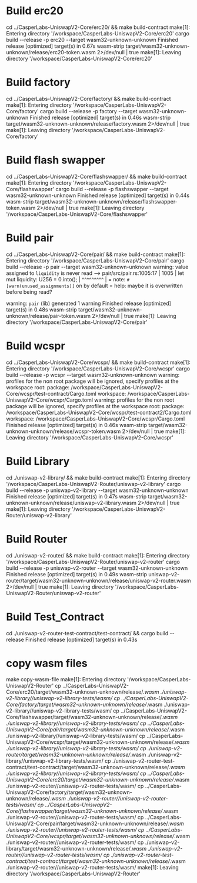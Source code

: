 # Build erc20
cd ../CasperLabs-UniswapV2-Core/erc20/ && make build-contract
make[1]: Entering directory '/workspace/CasperLabs-UniswapV2-Core/erc20'
cargo build --release -p erc20 --target wasm32-unknown-unknown
    Finished release [optimized] target(s) in 0.67s
wasm-strip target/wasm32-unknown-unknown/release/erc20-token.wasm 2>/dev/null | true
make[1]: Leaving directory '/workspace/CasperLabs-UniswapV2-Core/erc20'
# Build factory
cd ../CasperLabs-UniswapV2-Core/factory/ && make build-contract
make[1]: Entering directory '/workspace/CasperLabs-UniswapV2-Core/factory'
cargo build --release -p factory --target wasm32-unknown-unknown
    Finished release [optimized] target(s) in 0.46s
wasm-strip target/wasm32-unknown-unknown/release/factory.wasm 2>/dev/null | true
make[1]: Leaving directory '/workspace/CasperLabs-UniswapV2-Core/factory'
# Build flash swapper
cd ../CasperLabs-UniswapV2-Core/flashswapper/ && make build-contract
make[1]: Entering directory '/workspace/CasperLabs-UniswapV2-Core/flashswapper'
cargo build --release -p flashswapper --target wasm32-unknown-unknown
    Finished release [optimized] target(s) in 0.44s
wasm-strip target/wasm32-unknown-unknown/release/flashswapper-token.wasm 2>/dev/null | true
make[1]: Leaving directory '/workspace/CasperLabs-UniswapV2-Core/flashswapper'
# Build pair
cd ../CasperLabs-UniswapV2-Core/pair/ && make build-contract
make[1]: Entering directory '/workspace/CasperLabs-UniswapV2-Core/pair'
cargo build --release -p pair --target wasm32-unknown-unknown
warning: value assigned to `liquidity` is never read
    --> pair/src/pair.rs:1005:17
     |
1005 |         let mut liquidity: U256 = 0.into();
     |                 ^^^^^^^^^
     |
     = note: `#[warn(unused_assignments)]` on by default
     = help: maybe it is overwritten before being read?

warning: `pair` (lib) generated 1 warning
    Finished release [optimized] target(s) in 0.48s
wasm-strip target/wasm32-unknown-unknown/release/pair-token.wasm 2>/dev/null | true
make[1]: Leaving directory '/workspace/CasperLabs-UniswapV2-Core/pair'
# Build wcspr
cd ../CasperLabs-UniswapV2-Core/wcspr/ && make build-contract
make[1]: Entering directory '/workspace/CasperLabs-UniswapV2-Core/wcspr'
cargo build --release -p wcspr --target wasm32-unknown-unknown
warning: profiles for the non root package will be ignored, specify profiles at the workspace root:
package:   /workspace/CasperLabs-UniswapV2-Core/wcspr/test-contract/Cargo.toml
workspace: /workspace/CasperLabs-UniswapV2-Core/wcspr/Cargo.toml
warning: profiles for the non root package will be ignored, specify profiles at the workspace root:
package:   /workspace/CasperLabs-UniswapV2-Core/wcspr/test-contract2/Cargo.toml
workspace: /workspace/CasperLabs-UniswapV2-Core/wcspr/Cargo.toml
    Finished release [optimized] target(s) in 0.46s
wasm-strip target/wasm32-unknown-unknown/release/wcspr-token.wasm 2>/dev/null | true
make[1]: Leaving directory '/workspace/CasperLabs-UniswapV2-Core/wcspr'
# Build Library
cd ./uniswap-v2-library/ && make build-contract
make[1]: Entering directory '/workspace/CasperLabs-UniswapV2-Router/uniswap-v2-library'
cargo build --release -p uniswap-v2-library --target wasm32-unknown-unknown
    Finished release [optimized] target(s) in 0.47s
wasm-strip target/wasm32-unknown-unknown/release/uniswap-v2-library.wasm 2>/dev/null | true
make[1]: Leaving directory '/workspace/CasperLabs-UniswapV2-Router/uniswap-v2-library'
# Build Router
cd ./uniswap-v2-router/ && make build-contract
make[1]: Entering directory '/workspace/CasperLabs-UniswapV2-Router/uniswap-v2-router'
cargo build --release -p uniswap-v2-router --target wasm32-unknown-unknown
    Finished release [optimized] target(s) in 0.49s
wasm-strip uniswap-v2-router/target/wasm32-unknown-unknown/release/uniswap-v2-router.wasm 2>/dev/null | true
make[1]: Leaving directory '/workspace/CasperLabs-UniswapV2-Router/uniswap-v2-router'
# Build Test_Contract
cd ./uniswap-v2-router-test-contract/test-contract/ && cargo build --release
    Finished release [optimized] target(s) in 0.43s
# copy wasm files
make copy-wasm-file
make[1]: Entering directory '/workspace/CasperLabs-UniswapV2-Router'
cp ../CasperLabs-UniswapV2-Core/erc20/target/wasm32-unknown-unknown/release/*.wasm ./uniswap-v2-library//uniswap-v2-library-tests/wasm/
cp ../CasperLabs-UniswapV2-Core/factory/target/wasm32-unknown-unknown/release/*.wasm ./uniswap-v2-library//uniswap-v2-library-tests/wasm/
cp ../CasperLabs-UniswapV2-Core/flashswapper/target/wasm32-unknown-unknown/release/*.wasm ./uniswap-v2-library//uniswap-v2-library-tests/wasm/
cp ../CasperLabs-UniswapV2-Core/pair/target/wasm32-unknown-unknown/release/*.wasm ./uniswap-v2-library//uniswap-v2-library-tests/wasm/
cp ../CasperLabs-UniswapV2-Core/wcspr/target/wasm32-unknown-unknown/release/*.wasm ./uniswap-v2-library//uniswap-v2-library-tests/wasm/
cp ./uniswap-v2-router/target/wasm32-unknown-unknown/release/*.wasm ./uniswap-v2-library//uniswap-v2-library-tests/wasm/
cp ./uniswap-v2-router-test-contract/test-contract/target/wasm32-unknown-unknown/release/*.wasm ./uniswap-v2-library//uniswap-v2-library-tests/wasm/
cp ../CasperLabs-UniswapV2-Core/erc20/target/wasm32-unknown-unknown/release/*.wasm ./uniswap-v2-router//uniswap-v2-router-tests/wasm/
cp ../CasperLabs-UniswapV2-Core/factory/target/wasm32-unknown-unknown/release/*.wasm ./uniswap-v2-router//uniswap-v2-router-tests/wasm/
cp ../CasperLabs-UniswapV2-Core/flashswapper/target/wasm32-unknown-unknown/release/*.wasm ./uniswap-v2-router//uniswap-v2-router-tests/wasm/
cp ../CasperLabs-UniswapV2-Core/pair/target/wasm32-unknown-unknown/release/*.wasm ./uniswap-v2-router//uniswap-v2-router-tests/wasm/
cp ../CasperLabs-UniswapV2-Core/wcspr/target/wasm32-unknown-unknown/release/*.wasm ./uniswap-v2-router//uniswap-v2-router-tests/wasm/
cp ./uniswap-v2-library/target/wasm32-unknown-unknown/release/*.wasm ./uniswap-v2-router//uniswap-v2-router-tests/wasm/
cp ./uniswap-v2-router-test-contract/test-contract/target/wasm32-unknown-unknown/release/*.wasm ./uniswap-v2-router//uniswap-v2-router-tests/wasm/
make[1]: Leaving directory '/workspace/CasperLabs-UniswapV2-Router'
